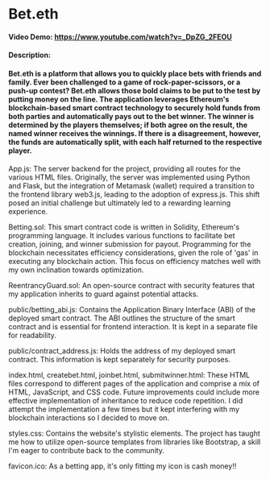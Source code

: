 # Bet.eth
#### Video Demo: https://www.youtube.com/watch?v=_DpZG_2FEOU
#### Description:
#### Bet.eth is a platform that allows you to quickly place bets with friends and family. Ever been challenged to a game of rock-paper-scissors, or a push-up contest? Bet.eth allows those bold claims to be put to the test by putting money on the line. The application leverages Ethereum's blockchain-based smart contract technology to securely hold funds from both parties and automatically pays out to the bet winner. The winner is determined by the players themselves; if both agree on the result, the named winner receives the winnings. If there is a disagreement, however, the funds are automatically split, with each half returned to the respective player.

App.js: The server backend for the project, providing all routes for the various HTML files. Originally, the server was implemented using Python and Flask, but the integration of Metamask (wallet) required a transition to the frontend library web3.js, leading to the adoption of express.js. This shift posed an initial challenge but ultimately led to a rewarding learning experience.

Betting.sol: This smart contract code is written in Solidity, Ethereum's programming language. It includes various functions to facilitate bet creation, joining, and winner submission for payout. Programming for the blockchain necessitates efficiency considerations, given the role of 'gas' in executing any blockchain action. This focus on efficiency matches well with my own inclination towards optimization.

ReentrancyGuard.sol: An open-source contract with security features that my application inherits to guard against potential attacks.

public/betting_abi.js: Contains the Application Binary Interface (ABI) of the deployed smart contract. The ABI outlines the structure of the smart contract and is essential for frontend interaction. It is kept in a separate file for readability.

public/contract_address.js: Holds the address of my deployed smart contract. This information is kept separately for security purposes.

index.html, createbet.html, joinbet.html, submitwinner.html: These HTML files correspond to different pages of the application and comprise a mix of HTML, JavaScript, and CSS code. Future improvements could include more effective implementation of inheritance to reduce code repetition. I did attempt the implementation a few times but it kept interfering with my blockchain interactions
so I decided to move on.

styles.css: Contains the website's stylistic elements. The project has taught me how to utilize open-source templates from libraries like Bootstrap, a skill I'm eager to contribute back to the community.

favicon.ico: As a betting app, it's only fitting my icon is cash money!!